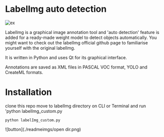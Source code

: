 # LabelImg auto detection 

![ex](https://raw.githubusercontent.com/tzutalin/labelImg/master/demo/demo3.jpg)

LabelImg is a graphical image annotation tool and 'auto detection' feature is added for a ready-made weight model to detect objects automatically. You might want to check out the labelImg official github page to familiarise yourself with the original labelImg. 

It is written in Python and uses Qt for its graphical interface.

Annotations are saved as XML files in PASCAL VOC format, YOLO and CreateML formats.

# Installation

clone this repo move to labelImg directory on CLI or Terminal and run 'python labelImg_custom.py

```
python labelImg_custom.py
```

![button](./readmeimgs/open dir.png)


